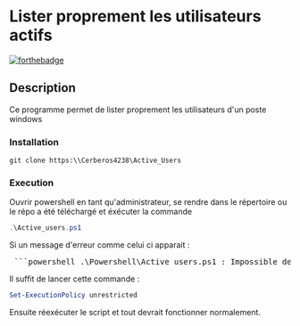 # Lister proprement les utilisateurs actifs

[![forthebadge](http://forthebadge.com/images/badges/powered-by-electricity.svg)](http://forthebadge.com)

## Description

Ce programme permet de lister proprement les utilisateurs d'un poste windows

### Installation

```
git clone https:\\Cerberos4238\Active_Users
```

### Execution

Ouvrir powershell en tant qu'administrateur, se rendre dans le répertoire ou le répo a été téléchargé et éxécuter la commande 

```powershell
.\Active_users.ps1
```

Si un message d'erreur comme celui ci apparait :

<pre> ```powershell .\Powershell\Active_users.ps1 : Impossible de charger le fichier C:\Users\$User\Documents\Scripts\Powershell\Active_users.ps1, car l’exécution de scripts est désactivée sur ce système. Pour plus d’informations, consultez about_Execution_Policies à l’adresse https://go.microsoft.com/fwlink/?LinkID=135170. Au caractère Ligne:1 : 1 + .\Powershell\Active_users.ps1 + ~~~~~~~~~~~~~~~~~~~~~~~~~~~~~ + CategoryInfo : Erreur de sécurité : (:) [], PSSecurityException + FullyQualifiedErrorId : UnauthorizedAccess ``` </pre>

Il suffit de lancer cette commande :

```powershell
Set-ExecutionPolicy unrestricted
```

Ensuite réexécuter le script et tout devrait fonctionner normalement.
